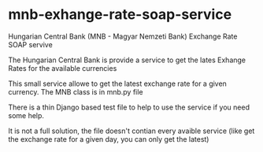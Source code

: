 # mnb-exhange-rate-soap-service
Hungarian Central Bank (MNB - Magyar Nemzeti Bank) Exchange Rate SOAP servive


The Hungarian Central Bank is provide a service to get the lates Exhange Rates for the available currencies

This small service allowe to get the latest exchange rate for a given currency. The MNB class is in mnb.py file


There is a thin Django based test file to help to use the service if you need some help.


It is not a full solution, the file doesn't contian every avaible service (like get the exchange rate for a given day, you can only get the latest)

